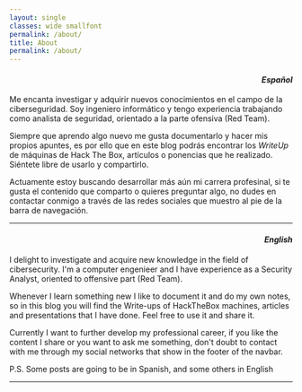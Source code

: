 ```yaml
---
layout: single
classes: wide smallfont
permalink: /about/
title: About
permalink: /about/
---
```

<h4 align="right"><i>Español</i></h4>

Me encanta investigar y adquirir nuevos conocimientos en el campo de la ciberseguridad. Soy ingeniero informático y tengo experiencia trabajando como analista de seguridad, orientado a la parte ofensiva (Red Team).

Siempre que aprendo algo nuevo me gusta documentarlo y hacer mis propios apuntes, es por ello que en este blog podrás encontrar los _WriteUp_ de máquinas de Hack The Box, artículos o ponencias que he realizado. Siéntete libre de usarlo y compartirlo.

Actuamente estoy buscando desarrollar más aún mi carrera profesinal, si te gusta el contenido que comparto o quieres preguntar algo, no dudes en contactar conmigo a través de las redes sociales que muestro al pie de la barra de navegación.

---
<h4 align="right"><i>English</i></h4>

I delight to investigate and acquire new knowledge in the field of cibersecurity. I'm a computer engenieer and I have experience as a Security Analyst, oriented to offensive part (Red Team).

Whenever I learn something new I like to document it and do my own notes, so in this blog you will find the Write-ups of HackTheBox machines, articles and presentations that I have done. Feel free to use it and share it.

Currently I want to further develop my professional career, if you like the content I share or you want to ask me something, don't doubt to contact with me through my social networks that show in the footer of the navbar.

P.S. Some posts are going to be in Spanish, and some others in English

---
